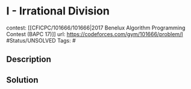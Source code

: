 # I - Irrational Division

contest: [[CFICPC/101666/101666|2017 Benelux Algorithm Programming Contest (BAPC 17)]]
url: https://codeforces.com/gym/101666/problem/I
#Status/UNSOLVED
Tags: #

## Description

## Solution


